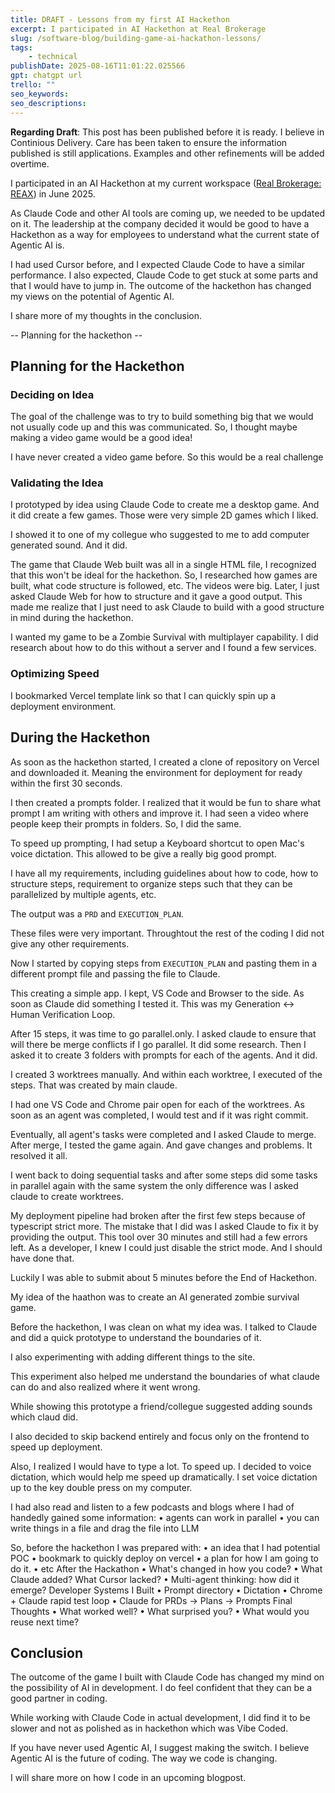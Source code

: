 ```yaml
---
title: DRAFT - Lessons from my first AI Hackethon
excerpt: I participated in AI Hackethon at Real Brokerage
slug: /software-blog/building-game-ai-hackathon-lessons/
tags:
    - technical
publishDate: 2025-08-16T11:01:22.025566
gpt: chatgpt url
trello: ""
seo_keywords: 
seo_descriptions: 
---
```


**Regarding Draft**: This post has been published before it is ready. I believe in Continious Delivery. Care has been taken to ensure the information published is still applications. Examples and other refinements will be added overtime. 

I participated in an AI Hackethon at my current workspace ([Real Brokerage: REAX](https://www.joinreal.com)) in June 2025.

As Claude Code and other AI tools are coming up, we needed to be updated on it. The leadership at the company decided it would be good to have a Hackethon as a way for employees to understand what the current state of Agentic AI is.

I had used Cursor before, and I expected Claude Code to have a similar performance. I also expected, Claude Code to get stuck at some parts and that I would have to jump in. The outcome of the hackethon has changed my views on the potential of Agentic AI. 

I share more of my thoughts in the conclusion.

-- Planning for the hackethon --

## Planning for the Hackethon

### Deciding on Idea
The goal of the challenge was to try to build something big that we would not usually code up and this was communicated. So, I thought maybe making a video game would be a good idea!

I have never created a video game before. So this would be a real challenge

### Validating the Idea

I prototyped by idea using Claude Code to create me a desktop game. And it did create a few games. Those were very simple 2D games which I liked.

I showed it to one of my collegue who suggested to me to add computer generated sound. And it did. 

The game that Claude Web built was all in a single HTML file, I recognized that this won't be ideal for the hackethon. So, I researched how games are built, what code structure is followed, etc. The videos were big. Later, I just asked Claude Web for how to structure and it gave a good output. This made me realize that I just need to ask Claude to build with a good structure in mind during the hackethon.

I wanted my game to be a Zombie Survival with multiplayer capability. I did research about how to do this without a server and I found a few services.

### Optimizing Speed

I bookmarked Vercel template link so that I can quickly spin up a deployment environment.

## During the Hackethon

As soon as the hackethon started, I created a clone of repository on Vercel and downloaded it. Meaning the environment for deployment for ready within the first 30 seconds.

I then created a prompts folder. I realized that it would be fun to share what prompt I am writing with others and improve it. I had seen a video where people keep their prompts in folders. So, I did the same.

To speed up prompting, I had setup a Keyboard shortcut to open Mac's voice dictation. This allowed to be give a really big good prompt.

I have all my requirements, including guidelines about how to code, how to structure steps, requirement to organize steps such that they can be parallelized by multiple agents, etc.

The output was a `PRD` and `EXECUTION_PLAN`. 

These files were very important. Throughtout the rest of the coding I did not give any other requirements.

Now I started by copying steps from `EXECUTION_PLAN` and pasting them in a different prompt file and passing the file to Claude.

This creating a simple app. I kept, VS Code and Browser to the side. As soon as Claude did something I tested it. This was my Generation <-> Human Verification Loop. 

After 15 steps, it was time to go parallel.only. I asked claude to ensure that will there be merge conflicts if I go parallel. It did some research. Then I asked it to create 3 folders with prompts for each of the agents. And it did.

I created 3 worktrees manually. And within each worktree, I executed of the steps. That was created by main claude. 

I had one VS Code and Chrome pair open for each of the worktrees. As soon as an agent was completed, I would test and if it was right commit.

Eventually, all agent's tasks were completed and I asked Claude to merge. After merge, I tested the game again. And gave changes and problems. It resolved it all.

I went back to doing sequential tasks and after some steps did some tasks in parallel again with the same system the only difference was I asked claude to create worktrees.

My deployment pipeline had broken after the first few steps because of typescript strict more. The mistake that I did was I asked Claude to fix it by providing the output. This tool over 30 minutes and still had a few errors left. As a developer, I knew I could just disable the strict mode. And I should have done that.

Luckily I was able to submit about 5 minutes before the End of Hackethon.




My idea of the haathon was to create an AI generated zombie survival game.

Before the hackethon, I was clean on what my idea was. I talked to Claude and did a quick prototype to understand the boundaries of it.

I also experimenting with adding different things to the site. 

This experiment also helped me understand the boundaries of what claude can do and also realized where it went wrong. 

While showing this prototype a friend/collegue suggested adding sounds which claud did.

I also decided to skip backend entirely and focus only on the frontend to speed up deployment.

Also, I realized I would have to type a lot. To speed up. I decided to voice dictation, which would help me speed up dramatically. I set voice dictation up to the key double press on my computer.

I had also read and listen to a few podcasts and blogs where I had of handedly gained some information:
• agents can work in parallel
• you can write things in a file and drag the file into LLM

So, before the hackethon I was prepared with:
• an idea that I had potential POC
• bookmark to quickly deploy on vercel
• a plan for how I am going to do it.
• etc
After the Hackathon
• What's changed in how you code?
• What Claude added? What Cursor lacked?
• Multi-agent thinking: how did it emerge?
Developer Systems I Built
• Prompt directory
• Dictation
• Chrome + Claude rapid test loop
• Claude for PRDs → Plans → Prompts
Final Thoughts
• What worked well?
• What surprised you?
• What would you reuse next time?

## Conclusion

The outcome of the game I built with Claude Code has changed my mind on the possibility of AI in development. I do feel confident that they can be a good partner in coding.

While working with Claude Code in actual development, I did find it to be slower and not as polished as in hackethon which was Vibe Coded.

If you have never used Agentic AI, I suggest making the switch. I believe Agentic AI is the future of coding. The way we code is changing.

I will share more on how I code in an upcoming blogpost.
